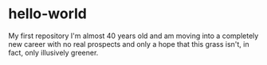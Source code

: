 # hello-world
My first repository
I'm almost 40 years old and am moving into a completely new career with no real prospects 
and only a hope that this grass isn't, in fact, only illusively greener.
